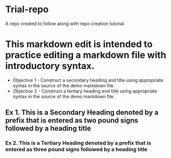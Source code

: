 # Trial-repo
A repo created to follow along with repo creation tutorial

# This markdown edit is intended to practice editing a markdown file with introductory syntax.

* Objective 1 - Construct a secondary heading and title using appropriate syntax in the source of the demo markdown file.
* Objective 2 - Construct a tertiary heading and title using appropriate syntax in the source of the demo markdown file.

## Ex 1. This is a Secondary Heading denoted by a prefix that is entered as two pound signs followed by a heading title

### Ex 2. This is a Tertiary Heading denoted by a prefix that is entered as three pound signs followed by a heading title
